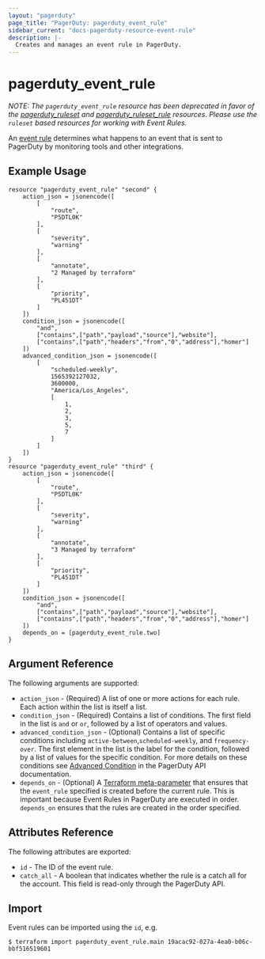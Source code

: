 ```yaml
---
layout: "pagerduty"
page_title: "PagerDuty: pagerduty_event_rule"
sidebar_current: "docs-pagerduty-resource-event-rule"
description: |-
  Creates and manages an event rule in PagerDuty.
---
```


# pagerduty\_event_rule

*NOTE: The `pagerduty_event_rule` resource has been deprecated in favor of the [pagerduty_ruleset](ruleset.html) and [pagerduty_ruleset_rule](ruleset_rule.html) resources. Please use the `ruleset` based resources for working with Event Rules.*


An [event rule](https://developer.pagerduty.com/docs/rest-api-v2/global-event-rules-api/) determines what happens to an event that is sent to PagerDuty by monitoring tools and other integrations.


## Example Usage

```hcl
resource "pagerduty_event_rule" "second" {
    action_json = jsonencode([
        [
            "route",
            "P5DTL0K"
        ],
        [
            "severity",
            "warning"
        ],
        [
            "annotate",
            "2 Managed by terraform"
        ],
        [
            "priority",
            "PL451DT"
        ]
    ])
    condition_json = jsonencode([
        "and",
        ["contains",["path","payload","source"],"website"],
        ["contains",["path","headers","from","0","address"],"homer"]
    ])
    advanced_condition_json = jsonencode([
        [
            "scheduled-weekly",
            1565392127032,
            3600000,
            "America/Los_Angeles",
            [
                1,
                2,
                3,
                5,
                7
            ]
        ]
    ])
}
resource "pagerduty_event_rule" "third" {
    action_json = jsonencode([
        [
            "route",
            "P5DTL0K"
        ],
        [
            "severity",
            "warning"
        ],
        [
            "annotate",
            "3 Managed by terraform"
        ],
        [
            "priority",
            "PL451DT"
        ]
    ])
    condition_json = jsonencode([
        "and",
        ["contains",["path","payload","source"],"website"],
        ["contains",["path","headers","from","0","address"],"homer"]
    ])
    depends_on = [pagerduty_event_rule.two]
}
```

## Argument Reference

The following arguments are supported:

* `action_json` - (Required) A list of one or more actions for each rule. Each action within the list is itself a list.
* `condition_json` - (Required) Contains a list of conditions. The first field in the list is `and` or `or`, followed by a list of operators and values.
* `advanced_condition_json` - (Optional) Contains a list of specific conditions including `active-between`,`scheduled-weekly`, and `frequency-over`. The first element in the list is the label for the condition, followed by a list of values for the specific condition. For more details on these conditions see [Advanced Condition](https://developer.pagerduty.com/docs/rest-api-v2/global-event-rules-api/#advanced-condition-parameter) in the PagerDuty API documentation.
* `depends_on` - (Optional) A [Terraform meta-parameter](https://www.terraform.io/docs/configuration-0-11/resources.html#depends_on) that ensures that the `event_rule` specified is created before the current rule. This is important because Event Rules in PagerDuty are executed in order. `depends_on` ensures that  the rules are created in the order specified.

## Attributes Reference

The following attributes are exported:

  * `id` - The ID of the event rule.
  * `catch_all` - A boolean that indicates whether the rule is a catch all for the account. This field is read-only through the PagerDuty API.

## Import

Event rules can be imported using the `id`, e.g.

```
$ terraform import pagerduty_event_rule.main 19acac92-027a-4ea0-b06c-bbf516519601
```
